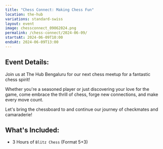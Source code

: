 ```yaml
---
title: "Chess Connect: Making Chess Fun"
location: the-hub
variations: standard-swiss
layout: event
image: chessconnect_09062024.png
permalink: /chess-connect/2024-06-09/
startsAt: 2024-06-09T10:00
endsAt: 2024-06-09T13:00
---
```

## Event Details:

Join us at The Hub Bengaluru for our next chess meetup for a fantastic chess
spirit!

Whether you're a seasoned player or just discovering your love
for the game, come embrace the thrill of chess, forge new connections, and
make every move count. 

Let's bring the chessboard to and continue our
journey of checkmates and camaraderie!

## What's Included:
- 3 Hours of `Blitz Chess` (Format 5+3)